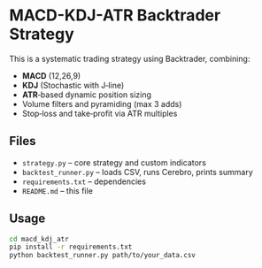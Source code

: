 # MACD-KDJ-ATR Backtrader Strategy

This is a systematic trading strategy using Backtrader, combining:
- **MACD** (12,26,9)  
- **KDJ** (Stochastic with J‑line)  
- **ATR**‑based dynamic position sizing  
- Volume filters and pyramiding (max 3 adds)  
- Stop‑loss and take‑profit via ATR multiples  

## Files

- `strategy.py` – core strategy and custom indicators  
- `backtest_runner.py` – loads CSV, runs Cerebro, prints summary  
- `requirements.txt` – dependencies  
- `README.md` – this file  

## Usage

```bash
cd macd_kdj_atr
pip install -r requirements.txt
python backtest_runner.py path/to/your_data.csv